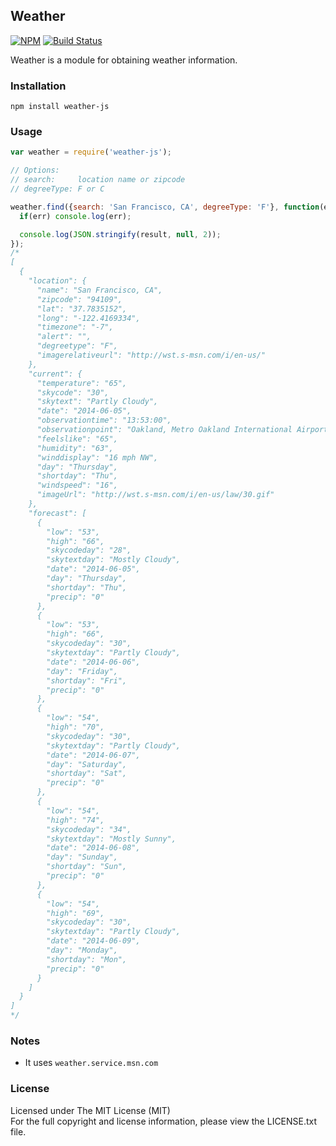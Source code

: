 ## Weather

[![NPM][npm-image]][npm-url] [![Build Status][travis-image]][travis-url]

Weather is a module for obtaining weather information.

### Installation

```
npm install weather-js
```

### Usage

```javascript
var weather = require('weather-js');

// Options:
// search:     location name or zipcode
// degreeType: F or C

weather.find({search: 'San Francisco, CA', degreeType: 'F'}, function(err, result) {
  if(err) console.log(err);

  console.log(JSON.stringify(result, null, 2));
});
/*
[
  {
    "location": {
      "name": "San Francisco, CA",
      "zipcode": "94109",
      "lat": "37.7835152",
      "long": "-122.4169334",
      "timezone": "-7",
      "alert": "",
      "degreetype": "F",
      "imagerelativeurl": "http://wst.s-msn.com/i/en-us/"
    },
    "current": {
      "temperature": "65",
      "skycode": "30",
      "skytext": "Partly Cloudy",
      "date": "2014-06-05",
      "observationtime": "13:53:00",
      "observationpoint": "Oakland, Metro Oakland International Airport",
      "feelslike": "65",
      "humidity": "63",
      "winddisplay": "16 mph NW",
      "day": "Thursday",
      "shortday": "Thu",
      "windspeed": "16",
      "imageUrl": "http://wst.s-msn.com/i/en-us/law/30.gif"
    },
    "forecast": [
      {
        "low": "53",
        "high": "66",
        "skycodeday": "28",
        "skytextday": "Mostly Cloudy",
        "date": "2014-06-05",
        "day": "Thursday",
        "shortday": "Thu",
        "precip": "0"
      },
      {
        "low": "53",
        "high": "66",
        "skycodeday": "30",
        "skytextday": "Partly Cloudy",
        "date": "2014-06-06",
        "day": "Friday",
        "shortday": "Fri",
        "precip": "0"
      },
      {
        "low": "54",
        "high": "70",
        "skycodeday": "30",
        "skytextday": "Partly Cloudy",
        "date": "2014-06-07",
        "day": "Saturday",
        "shortday": "Sat",
        "precip": "0"
      },
      {
        "low": "54",
        "high": "74",
        "skycodeday": "34",
        "skytextday": "Mostly Sunny",
        "date": "2014-06-08",
        "day": "Sunday",
        "shortday": "Sun",
        "precip": "0"
      },
      {
        "low": "54",
        "high": "69",
        "skycodeday": "30",
        "skytextday": "Partly Cloudy",
        "date": "2014-06-09",
        "day": "Monday",
        "shortday": "Mon",
        "precip": "0"
      }
    ]
  }
]
*/
```

### Notes

* It uses `weather.service.msn.com`

### License

Licensed under The MIT License (MIT)  
For the full copyright and license information, please view the LICENSE.txt file.

[npm-url]: http://npmjs.org/package/weather-js
[npm-image]: https://badge.fury.io/js/weather-js.png

[travis-url]: https://travis-ci.org/cmfatih/weather
[travis-image]: https://travis-ci.org/cmfatih/weather.svg?branch=master